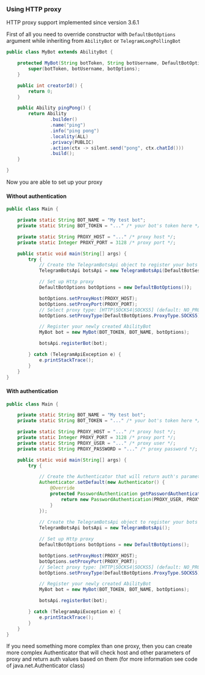 ### Using HTTP proxy

HTTP proxy support implemented since version 3.6.1

First of all you need to override constructor with `DefaultBotOptions` argument while inheriting from `AbilityBot` or `TelegramLongPollingBot`

```java
public class MyBot extends AbilityBot {

    protected MyBot(String botToken, String botUsername, DefaultBotOptions botOptions) {
        super(botToken, botUsername, botOptions);
    }

    public int creatorId() {
        return 0;
    }

    public Ability pingPong() {
        return Ability
                .builder()
                .name("ping")
                .info("ping pong")
                .locality(ALL)
                .privacy(PUBLIC)
                .action(ctx -> silent.send("pong", ctx.chatId()))
                .build();
    }

}
```

Now you are able to set up your proxy

#### Without authentication

```java
public class Main {

    private static String BOT_NAME = "My test bot";
    private static String BOT_TOKEN = "..." /* your bot's token here */;

    private static String PROXY_HOST = "..." /* proxy host */;
    private static Integer PROXY_PORT = 3128 /* proxy port */;

    public static void main(String[] args) {
        try {
            // Create the TelegramBotsApi object to register your bots
            TelegramBotsApi botsApi = new TelegramBotsApi(DefaultBotSessioin.class);

            // Set up Http proxy
            DefaultBotOptions botOptions = new DefaultBotOptions());            

            botOptions.setProxyHost(PROXY_HOST);
            botOptions.setProxyPort(PROXY_PORT);
            // Select proxy type: [HTTP|SOCKS4|SOCKS5] (default: NO_PROXY)
            botOptions.setProxyType(DefaultBotOptions.ProxyType.SOCKS5);

            // Register your newly created AbilityBot
            MyBot bot = new MyBot(BOT_TOKEN, BOT_NAME, botOptions);

            botsApi.registerBot(bot);

        } catch (TelegramApiException e) {
            e.printStackTrace();
        }
    }
}

```


#### With authentication

```java
public class Main {

    private static String BOT_NAME = "My test bot";
    private static String BOT_TOKEN = "..." /* your bot's token here */;

    private static String PROXY_HOST = "..." /* proxy host */;
    private static Integer PROXY_PORT = 3128 /* proxy port */;
    private static String PROXY_USER = "..." /* proxy user */;
    private static String PROXY_PASSWORD = "..." /* proxy password */;

    public static void main(String[] args) {
        try {

            // Create the Authenticator that will return auth's parameters for proxy authentication
            Authenticator.setDefault(new Authenticator() {
                @Override
                protected PasswordAuthentication getPasswordAuthentication() {
                    return new PasswordAuthentication(PROXY_USER, PROXY_PASSWORD.toCharArray());
                }
            });
        
            // Create the TelegramBotsApi object to register your bots
            TelegramBotsApi botsApi = new TelegramBotsApi();

            // Set up Http proxy
            DefaultBotOptions botOptions = new DefaultBotOptions();          

            botOptions.setProxyHost(PROXY_HOST);
            botOptions.setProxyPort(PROXY_PORT);
            // Select proxy type: [HTTP|SOCKS4|SOCKS5] (default: NO_PROXY)
            botOptions.setProxyType(DefaultBotOptions.ProxyType.SOCKS5);

            // Register your newly created AbilityBot
            MyBot bot = new MyBot(BOT_TOKEN, BOT_NAME, botOptions);

            botsApi.registerBot(bot);

        } catch (TelegramApiException e) {
            e.printStackTrace();
        }
    }
}
```

If you need something more complex than one proxy, then you can create more complex Authenticator that will check host and other parameters of proxy and return auth values based on them (for more information see code of java.net.Authenticator class)
